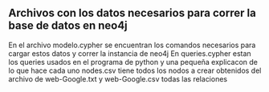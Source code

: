 ## Archivos con los datos necesarios para correr la base de datos en neo4j
En el archivo modelo.cypher se encuentran los comandos necesarios para cargar estos datos y correr la instancia de neo4j
En queries.cypher estan los queries usados en el programa de python y una pequeña explicacon de lo que hace cada uno
nodes.csv tiene todos los nodos a crear obtenidos del archivo de web-Google.txt y web-Google.csv todas las relaciones 
